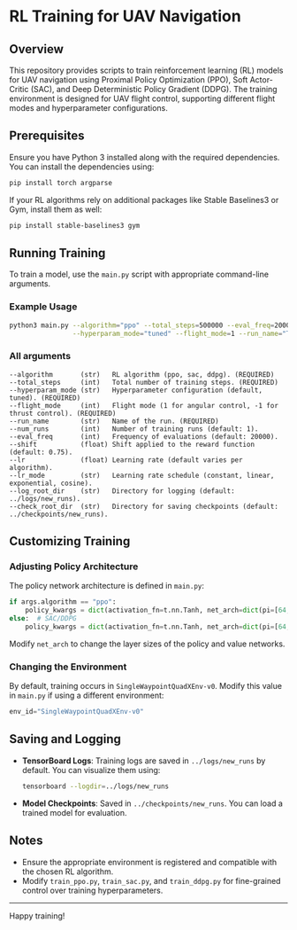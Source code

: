 # RL Training for UAV Navigation

## Overview

This repository provides scripts to train reinforcement learning (RL) models for UAV navigation using Proximal Policy Optimization (PPO), Soft Actor-Critic (SAC), and Deep Deterministic Policy Gradient (DDPG). The training environment is designed for UAV flight control, supporting different flight modes and hyperparameter configurations.

## Prerequisites

Ensure you have Python 3 installed along with the required dependencies. You can install the dependencies using:

```sh
pip install torch argparse
```

If your RL algorithms rely on additional packages like Stable Baselines3 or Gym, install them as well:

```sh
pip install stable-baselines3 gym
```

## Running Training

To train a model, use the `main.py` script with appropriate command-line arguments.

### Example Usage

```sh
python3 main.py --algorithm="ppo" --total_steps=500000 --eval_freq=20000 \
                --hyperparam_mode="tuned" --flight_mode=1 --run_name="TestRun"
```

### All arguments

```plaintext
--algorithm       (str)   RL algorithm (ppo, sac, ddpg). (REQUIRED)
--total_steps     (int)   Total number of training steps. (REQUIRED)
--hyperparam_mode (str)   Hyperparameter configuration (default, tuned). (REQUIRED)
--flight_mode     (int)   Flight mode (1 for angular control, -1 for thrust control). (REQUIRED)
--run_name        (str)   Name of the run. (REQUIRED)
--num_runs        (int)   Number of training runs (default: 1).
--eval_freq       (int)   Frequency of evaluations (default: 20000).
--shift           (float) Shift applied to the reward function (default: 0.75).
--lr              (float) Learning rate (default varies per algorithm).
--lr_mode         (str)   Learning rate schedule (constant, linear, exponential, cosine).
--log_root_dir    (str)   Directory for logging (default: ../logs/new_runs).
--check_root_dir  (str)   Directory for saving checkpoints (default: ../checkpoints/new_runs).
```


## Customizing Training

### Adjusting Policy Architecture

The policy network architecture is defined in `main.py`:

```python
if args.algorithm == "ppo":
    policy_kwargs = dict(activation_fn=t.nn.Tanh, net_arch=dict(pi=[64, 64], vf=[64, 64]))
else:  # SAC/DDPG
    policy_kwargs = dict(activation_fn=t.nn.Tanh, net_arch=dict(pi=[64, 64], qf=[64, 64]))
```

Modify `net_arch` to change the layer sizes of the policy and value networks.

### Changing the Environment

By default, training occurs in `SingleWaypointQuadXEnv-v0`. Modify this value in `main.py` if using a different environment:

```python
env_id="SingleWaypointQuadXEnv-v0"
```

## Saving and Logging

- **TensorBoard Logs**: Training logs are saved in `../logs/new_runs` by default. You can visualize them using:

  ```sh
  tensorboard --logdir=../logs/new_runs
  ```

- **Model Checkpoints**: Saved in `../checkpoints/new_runs`. You can load a trained model for evaluation.

## Notes

- Ensure the appropriate environment is registered and compatible with the chosen RL algorithm.
- Modify `train_ppo.py`, `train_sac.py`, and `train_ddpg.py` for fine-grained control over training hyperparameters.

---

Happy training!
